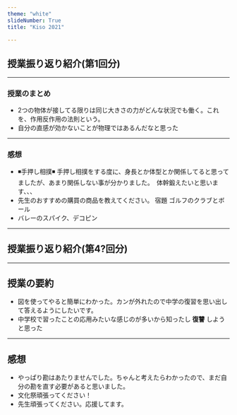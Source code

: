 ```yaml
---
theme: "white"
slideNumber: True
title: "Kiso 2021"

---
```




## 授業振り返り紹介(第1回分)

---

### 授業のまとめ

* 2つの物体が接してる限りは同じ大きさの力がどんな状況でも働く。これを、作用反作用の法則という。
* 自分の直感が効かないことが物理ではあるんだなと思った

---

### 感想
* ◾️手押し相撲◾️
手押し相撲をする度に、身長とか体型とか関係してると思ってましたが、あまり関係しない事が分かりました。　体幹鍛えたいと思います、、、
* 先生のおすすめの購買の商品を教えてください。
宿題
ゴルフのクラブとボール
* バレーのスパイク、デコピン

---

## 授業振り返り紹介(第4?回分)

---

## 授業の要約
* 図を使ってやると簡単にわかった。カンが外れたので中学の復習を思い出して答えるようにしたいです。
* 中学校で習ったことの応用みたいな感じのが多いから知ったし **復讐** しようと思った

---

## 感想
* やっぱり勘はあたりませんでした。ちゃんと考えたらわかったので、まだ自分の勘を直す必要があると思いました。
* 文化祭頑張ってください！
* 先生頑張ってください。応援してます。